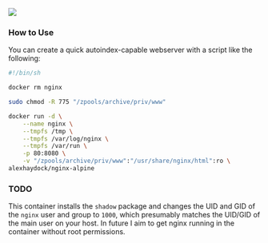 [![](https://images.microbadger.com/badges/image/alexhaydock/nginx-alpine.svg)](https://hub.docker.com/r/alexhaydock/nginx-alpine "Badge")

### How to Use
You can create a quick autoindex-capable webserver with a script like the following:
```sh
#!/bin/sh

docker rm nginx

sudo chmod -R 775 "/zpools/archive/priv/www"

docker run -d \
    --name nginx \
    --tmpfs /tmp \
    --tmpfs /var/log/nginx \
    --tmpfs /var/run \
    -p 80:8080 \
    -v "/zpools/archive/priv/www":"/usr/share/nginx/html":ro \
alexhaydock/nginx-alpine
```

### TODO
This container installs the `shadow` package and changes the UID and GID of the `nginx` user and group to `1000`, which presumably matches the UID/GID of the main user on your host. In future I aim to get nginx running in the container without root permissions.
